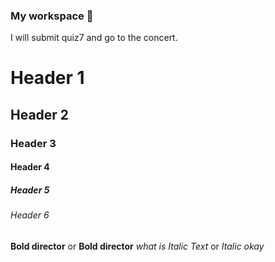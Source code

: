 ### My workspace 👋

I will submit quiz7 and go to the concert.
# Header 1
## Header 2
### Header 3
#### Header 4
##### Header 5
###### Header 6

**Bold director** or __Bold director__
*what is Italic Text* or _Italic okay_
